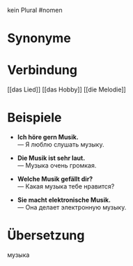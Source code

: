 kein Plural
#nomen
# Synonyme

# Verbindung 
[[das Lied]]
[[das Hobby]]
[[die Melodie]]
# Beispiele
- **Ich höre gern Musik.**  
    — Я люблю слушать музыку.
    
- **Die Musik ist sehr laut.**  
    — Музыка очень громкая.
    
- **Welche Musik gefällt dir?**  
    — Какая музыка тебе нравится?
    
- **Sie macht elektronische Musik.**  
    — Она делает электронную музыку.
# Übersetzung
музыка